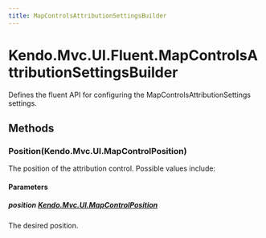 ```yaml
---
title: MapControlsAttributionSettingsBuilder
---
```


# Kendo.Mvc.UI.Fluent.MapControlsAttributionSettingsBuilder
Defines the fluent API for configuring the MapControlsAttributionSettings settings.




## Methods


### Position(Kendo.Mvc.UI.MapControlPosition)
The position of the attribution control. Possible values include:


#### Parameters

##### position [Kendo.Mvc.UI.MapControlPosition](/api/wrappers/aspnet-mvc/Kendo.Mvc.UI/MapControlPosition)
The desired position.






